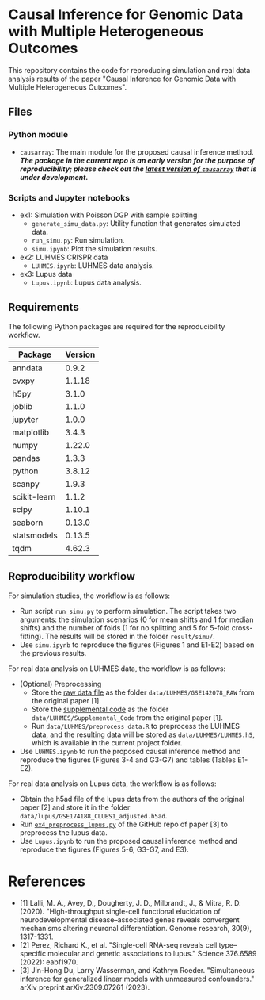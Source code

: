 # Causal Inference for Genomic Data with Multiple Heterogeneous Outcomes
This repository contains the code for reproducing simulation and real data analysis results of the paper "Causal Inference for Genomic Data with Multiple Heterogeneous Outcomes".


## Files


### Python module

- `causarray`: The main module for the proposed causal inference method. ***The package in the current repo is an early version for the purpose of reproducibility; please check out the [latest version of `causarray`](https://github.com/jaydu1/causarray) that is under development.***

### Scripts and Jupyter notebooks

- ex1: Simulation with Poisson DGP with sample splitting
    - `generate_simu_data.py`: Utility function that generates simulated data.
    - `run_simu.py`: Run simulation.
    - `simu.ipynb`: Plot the simulation results.
- ex2: LUHMES CRISPR data
    - `LUHMES.ipynb`: LUHMES data analysis.
- ex3: Lupus data
    - `Lupus.ipynb`: Lupus data analysis.


## Requirements

The following Python packages are required for the reproducibility workflow.


Package | Version
---|---
anndata | 0.9.2 
cvxpy | 1.1.18 
h5py | 3.1.0 
joblib | 1.1.0 
jupyter | 1.0.0
matplotlib | 3.4.3
numpy | 1.22.0 
pandas | 1.3.3 
python | 3.8.12
scanpy | 1.9.3 
scikit-learn | 1.1.2 
scipy | 1.10.1 
seaborn | 0.13.0
statsmodels | 0.13.5 
tqdm | 4.62.3





## Reproducibility workflow

For simulation studies, the workflow is as follows:

- Run script `run_simu.py` to perform simulation. The script takes two arguments: the simulation scenarios (0 for mean shifts and 1 for median shifts) and the number of folds (1 for no splitting and 5 for 5-fold cross-fitting). The results will be stored in the folder `result/simu/`.
- Use `simu.ipynb` to reproduce the figures (Figures 1 and E1-E2) based on the previous results.

For real data analysis on LUHMES data, the workflow is as follows:

- (Optional) Preprocessing
    - Store the [raw data file](https://www.ncbi.nlm.nih.gov/geo/query/acc.cgi?acc=GSE142078) as the folder `data/LUHMES/GSE142078_RAW` from the original paper [1].
    - Store the [supplemental code](https://genome.cshlp.org/content/suppl/2020/09/04/gr.262295.120.DC1) as the folder `data/LUHMES/Supplemental_Code` from the original paper [1].
    - Run `data/LUHMES/preprocess_data.R` to preprocess the LUHMES data, and the resulting data will be stored as `data/LUHMES/LUHMES.h5`, which is available in the current project folder.
- Use `LUHMES.ipynb` to run the proposed causal inference method and reproduce the figures (Figures 3-4 and G3-G7) and tables (Tables E1-E2).


For real data analysis on Lupus data, the workflow is as follows:

- Obtain the h5ad file of the lupus data from the authors of the original paper [2] and store it in the folder `data/lupus/GSE174188_CLUES1_adjusted.h5ad`.
- Run [`ex4_preprocess_lupus.py`](https://github.com/jaydu1/gcate/blob/main/ex4_preprocess_lupus.py) of the GitHub repo of paper [3] to preprocess the lupus data.
- Use `Lupus.ipynb` to run the proposed causal inference method and reproduce the figures (Figures 5-6, G3-G7, and E3).


# References

- [1] Lalli, M. A., Avey, D., Dougherty, J. D., Milbrandt, J., & Mitra, R. D. (2020). "High-throughput single-cell functional elucidation of neurodevelopmental disease–associated genes reveals convergent mechanisms altering neuronal differentiation. Genome research, 30(9), 1317-1331.
- [2] Perez, Richard K., et al. "Single-cell RNA-seq reveals cell type–specific molecular and genetic associations to lupus." Science 376.6589 (2022): eabf1970.
- [3] Jin-Hong Du, Larry Wasserman, and Kathryn Roeder. "Simultaneous inference for generalized linear models with unmeasured confounders." arXiv preprint arXiv:2309.07261 (2023).
